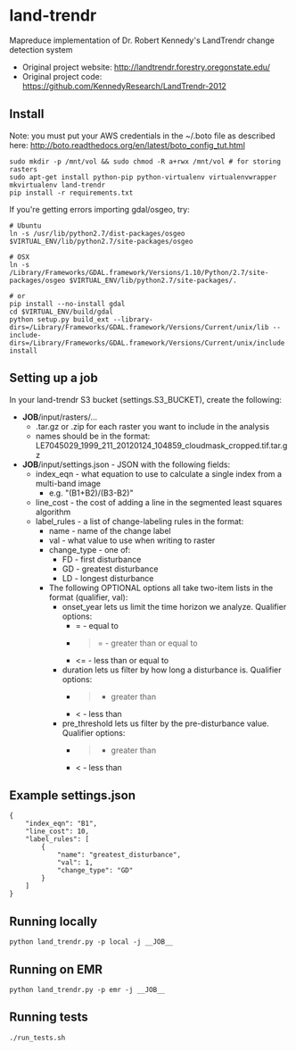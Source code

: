 land-trendr
===========
Mapreduce implementation of Dr. Robert Kennedy's LandTrendr change detection system

 * Original project website: http://landtrendr.forestry.oregonstate.edu/
 * Original project code: https://github.com/KennedyResearch/LandTrendr-2012

Install
-------
Note: you must put your AWS credentials in the ~/.boto file as described here:
http://boto.readthedocs.org/en/latest/boto_config_tut.html

    sudo mkdir -p /mnt/vol && sudo chmod -R a+rwx /mnt/vol # for storing rasters
    sudo apt-get install python-pip python-virtualenv virtualenvwrapper
    mkvirtualenv land-trendr
    pip install -r requirements.txt

If you're getting errors importing gdal/osgeo, try:

    # Ubuntu
    ln -s /usr/lib/python2.7/dist-packages/osgeo $VIRTUAL_ENV/lib/python2.7/site-packages/osgeo

    # OSX
    ln -s /Library/Frameworks/GDAL.framework/Versions/1.10/Python/2.7/site-packages/osgeo $VIRTUAL_ENV/lib/python2.7/site-packages/.

    # or
    pip install --no-install gdal
    cd $VIRTUAL_ENV/build/gdal
    python setup.py build_ext --library-dirs=/Library/Frameworks/GDAL.framework/Versions/Current/unix/lib --include-dirs=/Library/Frameworks/GDAL.framework/Versions/Current/unix/include install

Setting up a job
----------------
In your land-trendr S3 bucket (settings.S3_BUCKET), create the following:
 * __JOB__/input/rasters/...
   * .tar.gz or .zip for each raster you want to include in the analysis
   * names should be in the format: LE7045029_1999_211_20120124_104859_cloudmask_cropped.tif.tar.gz
 * __JOB__/input/settings.json  -  JSON with the following fields:
   * index_eqn - what equation to use to calculate a single index from a multi-band image
     * e.g. "(B1+B2)/(B3-B2)"
   * line_cost - the cost of adding a line in the segmented least squares algorithm
   * label_rules - a list of change-labeling rules in the format:
     * name - name of the change label
     * val - what value to use when writing to raster
     * change_type - one of:
        * FD - first disturbance
        * GD - greatest disturbance
        * LD - longest disturbance
     * The following OPTIONAL options all take two-item lists in the format (qualifier, val):
        * onset_year lets us limit the time horizon we analyze. Qualifier options:
          * = - equal to
          * >= - greater than or equal to
          * <= - less than or equal to
        * duration lets us filter by how long a disturbance is. Qualifier options:
          * > - greater than
          * < - less than
        * pre_threshold lets us filter by the pre-disturbance value. Qualifier options:
          * > - greater than
          * < - less than

Example settings.json
---------------------
    {
        "index_eqn": "B1",
        "line_cost": 10,
        "label_rules": [
            {
                "name": "greatest_disturbance",
                "val": 1,
                "change_type": "GD"
            }
        ]
    }


Running locally
---------------
    python land_trendr.py -p local -j __JOB__

Running on EMR
--------------
    python land_trendr.py -p emr -j __JOB__

Running tests
-------------
    ./run_tests.sh

